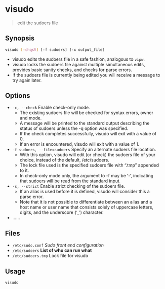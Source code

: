 # visudo

> edit the sudoers file

## Synopsis

```bash
visudo [-chqsV] [-f sudoers] [-x output_file]
```

- visudo edits the sudoers file in a safe fashion, analogous to `vipw`.
- visudo locks the sudoers file against multiple simultaneous edits, provides basic sanity checks, and checks for parse errors.
- If the sudoers file is currently being edited you will receive a message to try again later.

## Options

- `-c, --check` Enable check-only mode.
    - The existing sudoers file will be checked for syntax errors, owner and mode.
    - A message will be printed to the standard output describing the status of sudoers unless the -q option was specified.
    - If the check completes successfully, visudo will exit with a value of 0.
    - If an error is encountered, visudo will exit with a value of 1.
- `-f sudoers, --file=sudoers` Specify an alternate sudoers file location.
    - With this option, visudo will edit (or check) the sudoers file of your choice, instead of the default, /etc/sudoers.
    - The lock file used is the specified sudoers file with “.tmp” appended to it.
    - In check-only mode only, the argument to -f may be ‘-’, indicating that sudoers will be read from the standard input.
- `-s, --strict` Enable strict checking of the sudoers file.
    - If an alias is used before it is defined, visudo will consider this a parse error.
    - Note that it is not possible to differentiate between an alias and a host name or user name that consists solely of uppercase letters, digits, and the underscore (‘_’) character.
- ……

## Files

- `/etc/sudo.conf` _Sudo front end configuration_
- `/etc/sudoers` **List of who can run what**
- `/etc/sudoers.tmp` Lock file for visudo

## Usage

```bash
visudo
```
